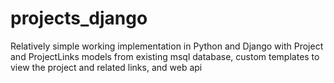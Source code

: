 # projects_django

Relatively simple working implementation in Python and Django
with Project and ProjectLinks models from existing msql database, custom templates to view the project and related links, and web api 
